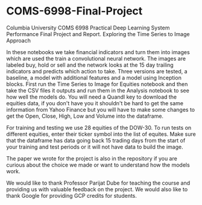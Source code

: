 # COMS-6998-Final-Project
Columbia University COMS 6998 Practical Deep Learning System Performance Final Project and Report.  Exploring the Time Series to Image Approach  


In these notebooks we take financial indicators and turn them into images which are used the train a convolutional neural network.  The images are labeled buy, hold or sell and the network looks at the 15 day trailing indicators and predicts which action to take.  Three versions are tested, a baseline, a model with additional features and a model using Inception blocks.  First run the Time Series to Image for Equities notebook and then take the CSV files it outputs and run them in the Analysis notebook to see how well the models do.  You will need a Quandl key to download the equities data, if you don't have you it shouldn't be hard to get the same information from Yahoo Finance but you will have to make some changes to get the Open, Close, High, Low and Volume into the dataframe.  

For training and testing we use 28 equities of the DOW-30.  To run tests on different equities, enter their ticker symbol into the list of equites.  Make sure that the dataframe has data going back 15 trading days from the start of your training and test periods or it will not have data to build the image. 

The paper we wrote for the project is also in the repository if you are curious about the choice we made or want to understand how the models work.

We would like to thank Professor Parijat Dube for teaching the course and providing us with valuable feedback on the project.  We would also like to thank Google for providing GCP credits for students.
